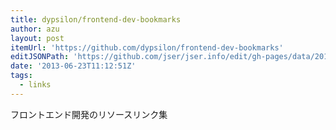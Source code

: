 ```yaml
---
title: dypsilon/frontend-dev-bookmarks
author: azu
layout: post
itemUrl: 'https://github.com/dypsilon/frontend-dev-bookmarks'
editJSONPath: 'https://github.com/jser/jser.info/edit/gh-pages/data/2013/06/index.json'
date: '2013-06-23T11:12:51Z'
tags:
  - links
---
```

フロントエンド開発のリソースリンク集
